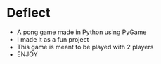 # Deflect
- A pong game made in Python using PyGame
- I made it as a fun project
- This game is meant to be played with 2 players
- ENJOY
